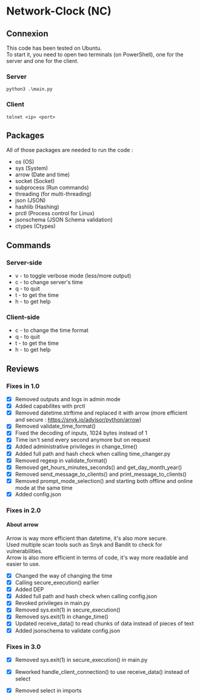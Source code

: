 # Network-Clock (NC)

## Connexion

This code has been tested on Ubuntu. \
To start it, you need to open two terminals (on PowerShell), one for the server and one for the client.

### Server

``python3 .\main.py``

### Client

``telnet <ip> <port>``

## Packages

All of those packages are needed to run the code :
 - os (OS)
 - sys (System)
 - arrow (Date and time)
 - socket (Socket)
 - subprocess (Run commands)
 - threading (for multi-threading)
 - json (JSON)
 - hashlib (Hashing)
 - prctl (Process control for Linux)
 - jsonschema (JSON Schema validation)
 - ctypes (Ctypes)

## Commands

### Server-side

 - v - to toggle verbose mode (less/more output)
 - c - to change server's time
 - q - to quit
 - t - to get the time
 - h - to get help

### Client-side

- c - to change the time format
- q - to quit
- t - to get the time
- h - to get help

## Reviews

### Fixes in 1.0

- [x] Removed outputs and logs in admin mode
- [x] Added capabilites with prctl
- [x] Removed datetime.strftime and replaced it with arrow (more efficient and secure : https://snyk.io/advisor/python/arrow)
- [x] Removed validate_time_format()
- [x] Fixed the decoding of inputs, 1024 bytes instead of 1
- [x] Time isn't send every second anymore but on request
- [x] Added administrative privileges in change_time()
- [x] Added full path and hash check when calling time_changer.py
- [x] Removed regexp in validate_format()
- [x] Removed get_hours_minutes_seconds() and get_day_month_year()
- [x] Removed send_message_to_clients() and print_message_to_clients()
- [x] Removed prompt_mode_selection() and starting both offline and online mode at the same time
- [x] Added config.json

### Fixes in 2.0

#### About arrow

Arrow is way more efficient than datetime, it's also more secure. \
Used multiple scan tools such as Snyk and Bandit to check for vulnerabilities. \
Arrow is also more efficient in terms of code, it's way more readable and easier to use. 

- [x] Changed the way of changing the time
- [x] Calling secure_execution() earlier
- [x] Added DEP 
- [x] Added full path and hash check when calling config.json
- [x] Revoked privileges in main.py
- [x] Removed sys.exit(1) in secure_execution()
- [x] Removed sys.exit(1) in change_time()
- [x] Updated receive_data() to read chunks of data instead of pieces of text
- [x] Added jsonschema to validate config.json

### Fixes in 3.0

- [x] Removed sys.exit(1) in secure_execution() in main.py
- [x] Reworked handle_client_connection() to use receive_data() instead of select
- [x] Removed select in imports

